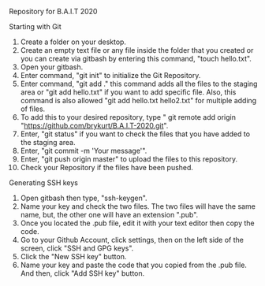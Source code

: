 Repository for B.A.I.T 2020

Starting with Git

1. Create a folder on your desktop.
2. Create an empty text file or any file inside the folder that you created or you can create via gitbash by entering this command, "touch hello.txt".
3. Open your gitbash. 
4. Enter command, "git init" to initialize the Git Repository.
5. Enter command, "git add ." this command adds all the files to the staging area or "git add hello.txt" if you want to add specific file. Also, this command is also allowed "git add hello.txt hello2.txt" for multiple adding of files.
6. To add this to your desired repository, type " git remote add origin "https://github.com/brykurt/B.A.I.T-2020.git".
7. Enter, "git status" if you want to check the files that you have added to the staging area.
8. Enter, "git commit -m 'Your message'".
9. Enter, "git push origin master" to upload the files to this repository.
10. Check your Repository if the files have been pushed.


Generating SSH keys

1. Open gitbash then type, "ssh-keygen".
2. Name your key and check the two files. The two files will have the same name, but, the other one will have an extension ".pub".
3. Once you located the .pub file, edit it with your text editor then copy the code.
4. Go to your Github Account, click settings, then on the left side of the screen, click "SSH and GPG keys".
5. Click the "New SSH key" button.
6. Name your key and paste the code that you copied from the .pub file. And then, click "Add SSH key" button.




